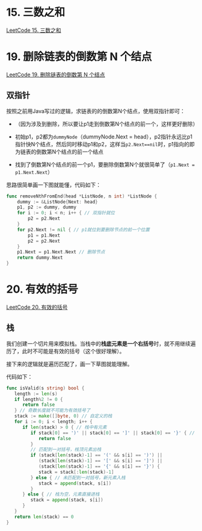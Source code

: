 # 15. 三数之和

[LeetCode 15. 三数之和](https://leetcode.cn/problems/3sum/)







# 19. 删除链表的倒数第 N 个结点

[LeetCode 19. 删除链表的倒数第 N 个结点](https://leetcode.cn/problems/remove-nth-node-from-end-of-list/)

## 双指针

按照之前用Java写过的逻辑，求链表的的倒数第N个结点，使用双指针即可：

- （因为涉及到删除，所以要让p1走到倒数第N个结点的前一个，这样更好删除）

- 初始p1，p2都为`dummyNode`（dummyNode.Next = head），p2指针永远比p1指针快N个结点，然后同时移动p1和p2，这样当`p2.Next==nil`时，p1指向的即为链表的倒数第N个结点的前一个结点
- 找到了倒数第N个结点的前一个p1，要删除倒数第N个就很简单了（`p1.Next = p1.Next.Next`）

思路很简单画一下图就能懂，代码如下：

```go
func removeNthFromEnd(head *ListNode, n int) *ListNode {
	dummy := &ListNode{Next: head}
	p1, p2 := dummy, dummy
	for i := 0; i < n; i++ { // 双指针就位
		p2 = p2.Next
	}
	for p2.Next != nil { // p1就位到要删除节点的前一个位置
		p1 = p1.Next
		p2 = p2.Next
	}
	p1.Next = p1.Next.Next // 删除节点
	return dummy.Next
}
```



# 20. 有效的括号

[LeetCode 20. 有效的括号](https://leetcode.cn/problems/valid-parentheses/)

## 栈

我们创建一个切片用来模拟栈。当栈中的**栈底元素是一个右括号**时，就不用继续遍历了，此时不可能是有效的括号（这个很好理解）。

接下来的逻辑就是遍历匹配了，画一下草图就能理解。

代码如下：

```go
func isValid(s string) bool {
   length := len(s)
   if length%2 != 0 {
      return false
   } // 奇数长度就不可能为有效括号了
   stack := make([]byte, 0) // 自定义的栈
   for i := 0; i < length; i++ {
      if len(stack) > 0 { // 栈中有元素
         if stack[0] == ')' || stack[0] == ']' || stack[0] == '}' { // 栈底是右括号，直接返回false
            return false
         }
         // 匹配到一对括号，栈顶元素出栈
         if (stack[len(stack)-1] == '(' && s[i] == ')') ||
            (stack[len(stack)-1] == '[' && s[i] == ']') ||
            (stack[len(stack)-1] == '{' && s[i] == '}') {
            stack = stack[:len(stack)-1]
         } else { // 未匹配到一对括号，新元素入栈
            stack = append(stack, s[i])
         }
      } else { // 栈为空，元素直接进栈
         stack = append(stack, s[i])
      }
   }
   return len(stack) == 0
}
```




